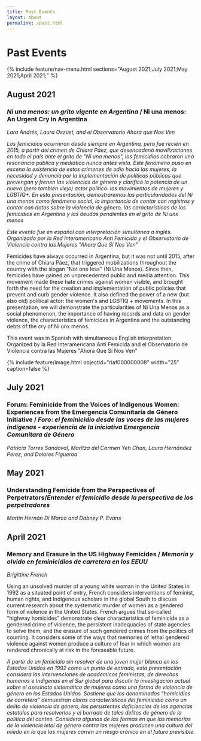 ```yaml
---
title: Past Events
layout: about
permalink: /past.html
---
```


# Past Events 
{% include feature/nav-menu.html sections="August 2021;July 2021;May 2021;April 2021;" %}

## August 2021
### *Ni una menos: un grito vigente en Argentina* / Ni una menos: An Urgent Cry in Argentina 
*Lara Andrés, Laura Oszust, and el Observatorio Ahora que Nos Ven*

*Los femicidios ocurrieron desde siempre en Argentina, pero fue recién en 2015, a partir del crimen de Chiara Páez, que desencadenó movilizaciones en todo el país ante el grito de "Ni una menos", los femicidios cobraron una resonancia pública y mediática nunca antes vista. Este fenómeno puso en escena la existencia de estos crímenes de odio hacia las mujeres, la necesidad y denuncia por la implementación de políticas públicas que prevengan y frenen las violencias de género y clarificó la potencia de un nuevo (pero también viejo) actor político: los movimientos de mujeres y LGBTIQ+. En esta presentación, demostraremos las particularidades del Ni una menos como fenómeno social, la importancia de contar con registros y contar con datos sobre la violencia de género, las características de los femicidios en Argentina y las deudas pendientes en el grito de Ni unx menos*

*Este evento fue en español con interpretación simultánea a inglés.* 
*Organizado por la Red Interamericano Anti Femicida y el Observatorio de Violencia contra las Mujeres "Ahora Que Sí Nos Ven"*

Femicides have always occurred in Argentina, but it was not until 2015, after the crime of Chiara Páez, that triggered mobilizations throughout the country with the slogan "Not one less" (Ni Una Menos). Since then, femicides have gained an unprecedented public and media attention. This movement made these hate crimes against women visible, and brought forth the need for the creation and implementation of public policies that prevent and curb gender violence. It also defined the power of a new (but also old) political actor: the women's and LGBTIQ + movements. In this presentation, we will demonstrate the particularities of Ni Una Menos as a social phenomenon, the importance of having records and data on gender violence, the characteristics of femicides in Argentina and the outstanding debts of the cry of Ni unx menos.

This event was in Spanish with simultaneous English interpretation. 
Organized by la Red Interamericana Anti Femicida and el Observatorio de Violencia contra las Mujeres "Ahora Que Sí Nos Ven" 

{% include feature/image.html objectid="riaf000000008" width="25" caption=false %}

## July 2021

### Forum: Feminicide from the Voices of Indigenous Women: Experiences from the Emergencia Comunitaria de Género Initiative / *Foro: el feminicidio desde las voces de las mujeres indígenas - experiencia de la iniciativa Emergencia Comunitara de Género*

*Patricia Torres Sandoval, Maritza del Carmen Yeh Chan, Laura Hernández Pérez, and Dolores Figueroa* 

## May 2021 
### Understanding Femicide from the Perspectives of Perpetrators/*Entender el femicidio desde la perspectiva de los perpetradores*
*Martín Hernán Di Marco and Dabney P. Evans*

## April 2021
### Memory and Erasure in the US Highway Femicides / *Memoria y olvido en feminicidios de carretera en los EEUU*

*Brigittine French*

Using an unsolved murder of a young white woman in the United States in 1992 as a situated point of entry, French considers interventions of feminist, human rights, and Indigenous scholars in the global South to discuss current research about the systematic murder of women as a gendered form of violence in the United States. French argues that so-called "highway homicides" demonstrate clear characteristics of feminicide as a gendered crime of violence, the persistent inadequacies of state agencies to solve them, and the erasure of such gendered crimes from the politics of counting. It considers some of the ways that memories of lethal gendered violence against women produce a culture of fear in which women are rendered chronically at risk in the foreseable future.

*A partir de un femicidio sin resolver de una joven mujer blanca en los Estados Unidos en 1992 como un punto de entrada, esta presentación considera las intervenciones de académicos feministas, de derechos humanos e Indígenas en el Sur global para discutir la investigación actual sobre el asesinato sistemático de mujeres como una forma de violencia de género en los Estados Unidos. Sostiene que los denominados “homicidios de carretera” demuestran claras características del feminicidio como un delito de violencia de género, las persistentes deficiencias de las agencias estatales para resolverlos y el borrado de tales delitos de género de la política del conteo. Considera algunas de las formas en que las memorias de la violencia letal de género contra las mujeres producen una cultura del miedo en la que las mujeres corren un riesgo crónico en el futuro previsible.*
